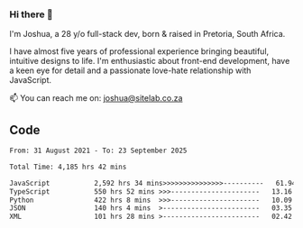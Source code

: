### Hi there 👋

I'm Joshua, a 28 y/o full-stack dev, born & raised in Pretoria, South Africa. 

I have almost five years of professional experience bringing beautiful, intuitive designs to life. I'm enthusiastic about front-end development, have a keen eye for detail and a passionate love-hate relationship with JavaScript.

📫 You can reach me on: joshua@sitelab.co.za

## **Code**

<!--START_SECTION:waka-->

```txt
From: 31 August 2021 - To: 23 September 2025

Total Time: 4,185 hrs 42 mins

JavaScript           2,592 hrs 34 mins>>>>>>>>>>>>>>>----------   61.94 %
TypeScript           550 hrs 52 mins >>>----------------------   13.16 %
Python               422 hrs 8 mins  >>>----------------------   10.09 %
JSON                 140 hrs 4 mins  >------------------------   03.35 %
XML                  101 hrs 28 mins >------------------------   02.42 %
```

<!--END_SECTION:waka-->
